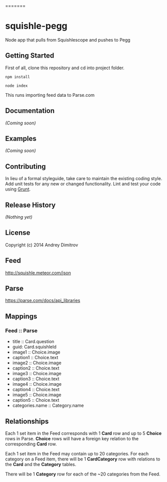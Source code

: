 =======
# squishle-pegg

Node app that pulls from Squishlescope and pushes to Pegg

## Getting Started
First of all, clone this repository and cd into project folder.

```
npm install
```
```
node index
```

This runs importing feed data to Parse.com

## Documentation
_(Coming soon)_

## Examples
_(Coming soon)_

## Contributing
In lieu of a formal styleguide, take care to maintain the existing coding style. Add unit tests for any new or changed functionality. Lint and test your code using [Grunt](http://gruntjs.com/).

## Release History
_(Nothing yet)_

## License
Copyright (c) 2014 Andrey Dimitrov

## Feed

http://squishle.meteor.com/json

## Parse

https://parse.com/docs/api_libraries

## Mappings
### Feed :: Parse

- title :: Card.question
- guid: Card.squishleId
- image1 :: Choice.image
- caption1 :: Choice.text
- image2 :: Choice.image
- caption2 :: Choice.text
- image3 :: Choice.image
- caption3 :: Choice.text
- image4 :: Choice.image
- caption4 :: Choice.text
- image5 :: Choice.image
- caption5 :: Choice.text
- categories.name :: Category.name


## Relationships

Each 1 set item in the Feed corresponds with 1 **Card** row and up to 5 **Choice** rows in Parse.
**Choice** rows will have a foreign key relation to the corresponding **Card** row.

Each 1 set item in the Feed may contain up to 20 categories.
For each category on a Feed item, there will be 1 **CardCategory** row with relations to the **Card** and the **Category** tables.

There will be 1 **Category** row for each of the ~20 categories from the Feed.